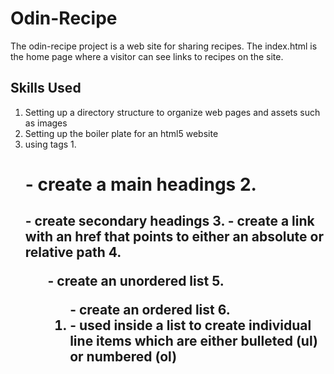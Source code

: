 # Odin-Recipe
The odin-recipe project is a web site for sharing recipes. The index.html is the home page where a visitor can see links to recipes on the site.

## Skills Used
  1. Setting up a directory structure to organize web pages and assets such as images
  2. Setting up the boiler plate for an html5 website
  3. using tags
    1. <h1> - create a main headings
    2. <h2> - create secondary headings
    3. <a> - create a link with an href that points to either an absolute or relative path
    4. <ul> - create an unordered list
    5. <ol> - create an ordered list
    6. <li> - used inside a list to create individual line items which are either bulleted (ul) or numbered (ol)
